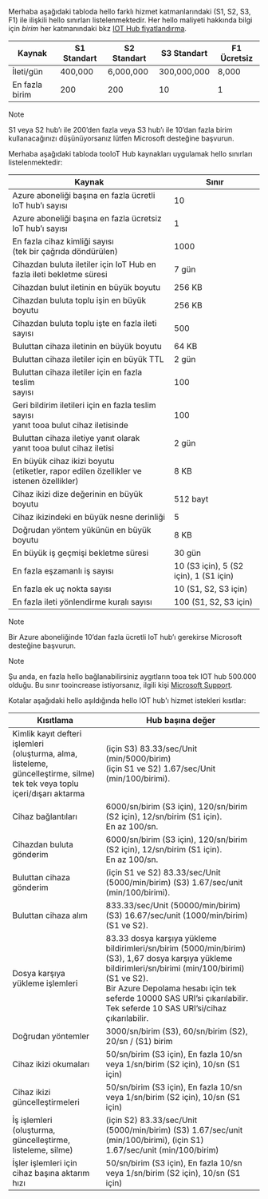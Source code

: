 Merhaba aşağıdaki tabloda hello farklı hizmet katmanlarındaki (S1, S2, S3, F1) ile ilişkili hello sınırları listelenmektedir. Her hello maliyeti hakkında bilgi için *birim* her katmanındaki bkz [IOT Hub fiyatlandırma](https://azure.microsoft.com/pricing/details/iot-hub/).

| Kaynak | S1 Standart | S2 Standart | S3 Standart | F1 Ücretsiz |
| --- | --- | --- | --- | --- |
| İleti/gün |400,000 |6,000,000 |300,000,000 |8,000 |
| En fazla birim |200 |200 |10 |1 |

> [!NOTE]
> S1 veya S2 hub’ı ile 200’den fazla veya S3 hub’ı ile 10’dan fazla birim kullanacağınızı düşünüyorsanız lütfen Microsoft desteğine başvurun.
> 
> 

Merhaba aşağıdaki tabloda tooIoT Hub kaynakları uygulamak hello sınırları listelenmektedir:

| Kaynak | Sınır |
| --- | --- |
| Azure aboneliği başına en fazla ücretli IoT hub’ı sayısı |10 |
| Azure aboneliği başına en fazla ücretsiz IoT hub’ı sayısı |1 |
| En fazla cihaz kimliği sayısı<br/> (tek bir çağrıda döndürülen) |1000 |
| Cihazdan buluta iletiler için IoT Hub en fazla ileti bekletme süresi |7 gün |
| Cihazdan bulut iletinin en büyük boyutu |256 KB |
| Cihazdan buluta toplu işin en büyük boyutu |256 KB |
| Cihazdan buluta toplu işte en fazla ileti sayısı |500 |
| Buluttan cihaza iletinin en büyük boyutu |64 KB |
| Buluttan cihaza iletiler için en büyük TTL |2 gün |
| Buluttan cihaza iletiler için en fazla teslim <br/> sayısı |100 |
| Geri bildirim iletileri için en fazla teslim sayısı <br/> yanıt tooa bulut cihaz iletisinde |100 |
| Buluttan cihaza iletiye yanıt olarak <br/> yanıt tooa bulut cihaz iletisi |2 gün |
| En büyük cihaz ikizi boyutu <br/> (etiketler, rapor edilen özellikler ve istenen özellikler) | 8 KB |
| Cihaz ikizi dize değerinin en büyük boyutu | 512 bayt |
| Cihaz ikizindeki en büyük nesne derinliği | 5 |
| Doğrudan yöntem yükünün en büyük boyutu | 8 KB |
| En büyük iş geçmişi bekletme süresi | 30 gün |
| En fazla eşzamanlı iş sayısı | 10 (S3 için), 5 (S2 için), 1 (S1 için) |
| En fazla ek uç nokta sayısı | 10 (S1, S2, S3 için) |
| En fazla ileti yönlendirme kuralı sayısı | 100 (S1, S2, S3 için) |


> [!NOTE]
> Bir Azure aboneliğinde 10’dan fazla ücretli IoT hub’ı gerekirse Microsoft desteğine başvurun.


> [!NOTE]
> Şu anda, en fazla hello bağlanabilirsiniz aygıtların tooa tek IOT hub 500.000 olduğu. Bu sınır tooincrease istiyorsanız, ilgili kişi [Microsoft Support](https://azure.microsoft.com/en-us/support/options/).

Kotalar aşağıdaki hello aşıldığında hello IOT hub'ı hizmet istekleri kısıtlar:

| Kısıtlama | Hub başına değer |
| --- | --- |
| Kimlik kayıt defteri işlemleri <br/> (oluşturma, alma, listeleme, güncelleştirme, silme) <br/> tek tek veya toplu içeri/dışarı aktarma |(için S3) 83.33/sec/Unit (min/5000/birim) <br/> (için S1 ve S2) 1.67/sec/Unit (min/100/birimi). |
| Cihaz bağlantıları |6000/sn/birim (S3 için), 120/sn/birim (S2 için), 12/sn/birim (S1 için). <br/>En az 100/sn. |
| Cihazdan buluta gönderim |6000/sn/birim (S3 için), 120/sn/birim (S2 için), 12/sn/birim (S1 için). <br/>En az 100/sn. |
| Buluttan cihaza gönderim | (için S1 ve S2) 83.33/sec/Unit (5000/min/birim) (S3) 1.67/sec/unit (min/100/birimi). |
| Buluttan cihaza alım |833.33/sec/Unit (50000/min/birim) (S3) 16.67/sec/unit (1000/min/birim) (S1 ve S2). |
| Dosya karşıya yükleme işlemleri |83.33 dosya karşıya yükleme bildirimleri/sn/birim (5000/min/birim) (S3), 1,67 dosya karşıya yükleme bildirimleri/sn/birimi (min/100/birimi) (S1 ve S2). <br/> Bir Azure Depolama hesabı için tek seferde 10000 SAS URI’si çıkarılabilir.<br/> Tek seferde 10 SAS URI’si/cihaz çıkarılabilir. |
| Doğrudan yöntemler | 3000/sn/birim (S3), 60/sn/birim (S2), 20/sn / (S1) birim |
| Cihaz ikizi okumaları | 50/sn/birim (S3 için), En fazla 10/sn veya 1/sn/birim (S2 için), 10/sn (S1 için) |
| Cihaz ikizi güncelleştirmeleri | 50/sn/birim (S3 için), En fazla 10/sn veya 1/sn/birim (S2 için), 10/sn (S1 için) |
| İş işlemleri <br/> (oluşturma, güncelleştirme, listeleme, silme) | (için S2) 83.33/sec/Unit (5000/min/birim) (S3) 1.67/sec/unit (min/100/birimi), (için S1) 1.67/sec/unit (min/100/birim) |
| İşler işlemleri için cihaz başına aktarım hızı | 50/sn/birim (S3 için), En fazla 10/sn veya 1/sn/birim (S2 için), 10/sn (S1 için) |
